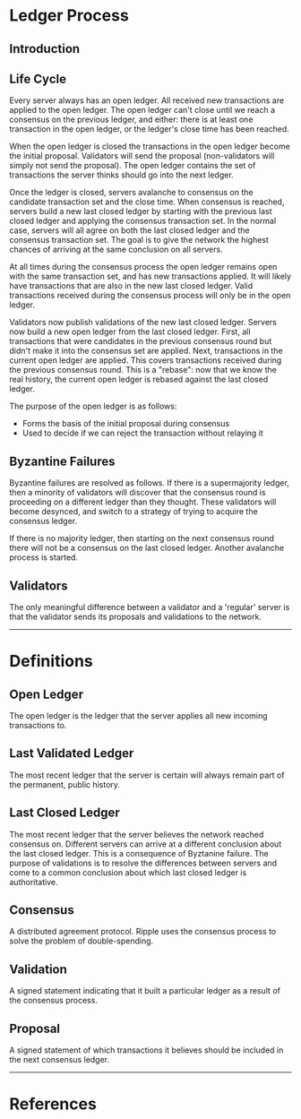 
# Ledger Process

## Introduction

## Life Cycle

Every server always has an open ledger. All received new transactions are
applied to the open ledger. The open ledger can't close until we reach
a consensus on the previous ledger, and either: there is at least one
transaction in the open ledger, or the ledger's close time has been reached.

When the open ledger is closed the transactions in the open ledger become
the initial proposal. Validators will send the proposal (non-validators will
simply not send the proposal). The open ledger contains the set of transactions
the server thinks should go into the next ledger.

Once the ledger is closed, servers avalanche to consensus on the candidate
transaction set and the close time. When consensus is reached, servers build
a new last closed ledger by starting with the previous last closed ledger and
applying the consensus transaction set. In the normal case, servers will all
agree on both the last closed ledger and the consensus transaction set. The
goal is to give the network the highest chances of arriving at the same
conclusion on all servers.

At all times during the consensus process the open ledger remains open with the
same transaction set, and has new transactions applied. It will likely have
transactions that are also in the new last closed ledger. Valid transactions
received during the consensus process will only be in the open ledger.

Validators now publish validations of the new last closed ledger. Servers now
build a new open ledger from the last closed ledger. First, all transactions
that were candidates in the previous consensus round but didn't make it into
the consensus set are applied. Next, transactions in the current open ledger
are applied. This covers transactions received during the previous consensus
round. This is a "rebase": now that we know the real history, the current open
ledger is rebased against the last closed ledger.

The purpose of the open ledger is as follows:
- Forms the basis of the initial proposal during consensus
- Used to decide if we can reject the transaction without relaying it

## Byzantine Failures

Byzantine failures are resolved as follows. If there is a supermajority ledger,
then a minority of validators will discover that the consensus round is
proceeding on a different ledger than they thought. These validators will
become desynced, and switch to a strategy of trying to acquire the consensus
ledger.

If there is no majority ledger, then starting on the next consensus round there
will not be a consensus on the last closed ledger. Another avalanche process
is started.

## Validators

The only meaningful difference between a validator and a 'regular' server is
that the validator sends its proposals and validations to the network.

---

# Definitions

## Open Ledger

The open ledger is the ledger that the server applies all new incoming
transactions to.

## Last Validated Ledger

The most recent ledger that the server is certain will always remain part
of the permanent, public history.

## Last Closed Ledger

The most recent ledger that the server believes the network reached consensus
on. Different servers can arrive at a different conclusion about the last
closed ledger. This is a consequence of Byztanine failure. The purpose of
validations is to resolve the differences between servers and come to a common
conclusion about which last closed ledger is authoritative.

## Consensus

A distributed agreement protocol. Ripple uses the consensus process to solve
the problem of double-spending.

## Validation

A signed statement indicating that it built a particular ledger as a result
of the consensus process.

## Proposal

A signed statement of which transactions it believes should be included in
the next consensus ledger.

---

# References

